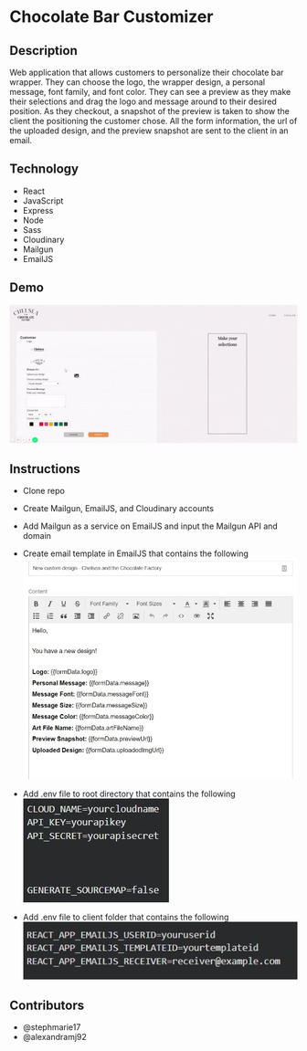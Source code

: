 # Chocolate Bar Customizer

## Description

Web application that allows customers to personalize their chocolate bar wrapper. They can choose the logo, the wrapper design, a personal message, font family, and font color. They can see a preview as they make their selections and drag the logo and message around to their desired position. As they checkout, a snapshot of the preview is taken to show the client the positioning the customer chose. All the form information, the url of the uploaded design, and the preview snapshot are sent to the client in an email. 

## Technology

- React
- JavaScript
- Express
- Node
- Sass
- Cloudinary
- Mailgun
- EmailJS

## Demo

![Demo of Application](client/src/assets/demo/demo-chocolate.gif)

## Instructions

- Clone repo
- Create Mailgun, EmailJS, and Cloudinary accounts
- Add Mailgun as a service on EmailJS and input the Mailgun API and domain
- Create email template in EmailJS that contains the following
![Email Template](client/src/assets/demo/email-template.JPG)

- Add .env file to root directory that contains the following
![Env file in root directory](client/src/assets/demo/root-env.JPG)

- Add .env file to client folder that contains the following
![Env file in client folder](client/src/assets/demo/client-env.JPG)

## Contributors

- @stephmarie17
- @alexandramj92
